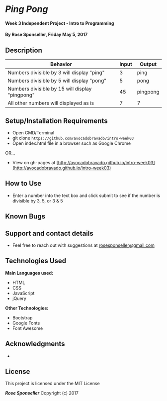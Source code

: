 # _Ping Pong_

#### Week 3 Independent Project - Intro to Programming

#### By **Rose Sponseller, Friday May 5, 2017**

## Description

 | Behavior                                       |  Input | Output    |
 | ---------------------------------------------- | ------ | --------- |
 | Numbers divisible by 3 will display "ping"     | 3      | ping      |
 | Numbers divisible by 5 will display "pong"     | 5      | pong      |
 | Numbers divisible by 15 will display "pingpong"| 45     | pingpong  |
 | All other numbers will displayed as is         | 7      | 7         |

## Setup/Installation Requirements

* Open CMD/Terminal
* git clone `https://github.com/avocadobravado/intro-week03`
* Open index.html file in a browser such as Google Chrome

OR...

* View on gh-pages at [http://avocadobravado.github.io/intro-week03](http://avocadobravado.github.io/intro-week03)

## How to Use

* Enter a number into the text box and click submit to see if the number is divisible by 3, 5, or 3 & 5

## Known Bugs



## Support and contact details

* Feel free to reach out with suggestions at rosesponseller@gmail.com

## Technologies Used

**Main Languages used:**

* HTML
* CSS
* JavaScript
* jQuery

**Other Technologies:**

* Bootstrap
* Google Fonts
* Font Awesome

## Acknowledgments

*

## License

This project is licensed under the MIT License

**_Rose Sponseller_** Copyright (c) 2017
